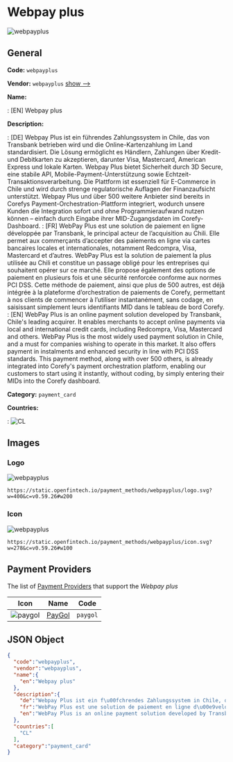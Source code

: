 
# Webpay plus 
![webpayplus](https://static.openfintech.io/payment_methods/webpayplus/logo.svg?w=400&c=v0.59.26#w200)  

## General 
**Code:** `webpayplus` 
 
**Vendor:** `webpayplus` [show -->](/vendors/webpayplus/) 
 
**Name:** 
 
:	[EN] Webpay plus 
 
**Description:** 
 
: [DE] Webpay Plus ist ein führendes Zahlungssystem in Chile, das von Transbank betrieben wird und die Online-Kartenzahlung im Land standardisiert. Die Lösung ermöglicht es Händlern, Zahlungen über Kredit- und Debitkarten zu akzeptieren, darunter Visa, Mastercard, American Express und lokale Karten. Webpay Plus bietet Sicherheit durch 3D Secure, eine stabile API, Mobile-Payment-Unterstützung sowie Echtzeit-Transaktionsverarbeitung. Die Plattform ist essenziell für E-Commerce in Chile und wird durch strenge regulatorische Auflagen der Finanzaufsicht unterstützt. Webpay Plus und über 500 weitere Anbieter sind bereits in Corefys Payment-Orchestration-Plattform integriert, wodurch unsere Kunden die Integration sofort und ohne Programmieraufwand nutzen können – einfach durch Eingabe ihrer MID-Zugangsdaten im Corefy-Dashboard. 
: [FR] WebPay Plus est une solution de paiement en ligne développée par Transbank, le principal acteur de l’acquisition au Chili. Elle permet aux commerçants d’accepter des paiements en ligne via cartes bancaires locales et internationales, notamment Redcompra, Visa, Mastercard et d’autres. WebPay Plus est la solution de paiement la plus utilisée au Chili et constitue un passage obligé pour les entreprises qui souhaitent opérer sur ce marché. Elle propose également des options de paiement en plusieurs fois et une sécurité renforcée conforme aux normes PCI DSS. Cette méthode de paiement, ainsi que plus de 500 autres, est déjà intégrée à la plateforme d’orchestration de paiements de Corefy, permettant à nos clients de commencer à l’utiliser instantanément, sans codage, en saisissant simplement leurs identifiants MID dans le tableau de bord Corefy. 
: [EN] WebPay Plus is an online payment solution developed by Transbank, Chile's leading acquirer. It enables merchants to accept online payments via local and international credit cards, including Redcompra, Visa, Mastercard and others. WebPay Plus is the most widely used payment solution in Chile, and a must for companies wishing to operate in this market. It also offers payment in instalments and enhanced security in line with PCI DSS standards. This payment method, along with over 500 others, is already integrated into Corefy's payment orchestration platform, enabling our customers to start using it instantly, without coding, by simply entering their MIDs into the Corefy dashboard. 
 
**Category:** `payment_card` 
 
**Countries:** 
 
:	![CL](https://cdnjs.cloudflare.com/ajax/libs/flag-icon-css/3.3.0/flags/4x3/cl.svg#w24)  

## Images 

### Logo 
![webpayplus](https://static.openfintech.io/payment_methods/webpayplus/logo.svg?w=400&c=v0.59.26#w200)  

```
https://static.openfintech.io/payment_methods/webpayplus/logo.svg?w=400&c=v0.59.26#w200
```  

### Icon 
![webpayplus](https://static.openfintech.io/payment_methods/webpayplus/icon.svg?w=278&c=v0.59.26#w100)  

```
https://static.openfintech.io/payment_methods/webpayplus/icon.svg?w=278&c=v0.59.26#w100
```  

## Payment Providers 
 
The list of [Payment Providers](/payment-providers/) that support the _Webpay plus_ 

|Icon|Name|Code| 
|:---:|:---:|:---:| 
|![paygol](https://static.openfintech.io/payment_providers/paygol/icon.png?w=278&c=v0.59.26#w100) |[PayGol](/payment-providers/paygol/)|`paygol`| 
 

## JSON Object 

```json
{
  "code":"webpayplus",
  "vendor":"webpayplus",
  "name":{
    "en":"Webpay plus"
  },
  "description":{
    "de":"Webpay Plus ist ein f\u00fchrendes Zahlungssystem in Chile, das von Transbank betrieben wird und die Online-Kartenzahlung im Land standardisiert. Die L\u00f6sung erm\u00f6glicht es H\u00e4ndlern, Zahlungen \u00fcber Kredit- und Debitkarten zu akzeptieren, darunter Visa, Mastercard, American Express und lokale Karten. Webpay Plus bietet Sicherheit durch 3D Secure, eine stabile API, Mobile-Payment-Unterst\u00fctzung sowie Echtzeit-Transaktionsverarbeitung. Die Plattform ist essenziell f\u00fcr E-Commerce in Chile und wird durch strenge regulatorische Auflagen der Finanzaufsicht unterst\u00fctzt. Webpay Plus und \u00fcber 500 weitere Anbieter sind bereits in Corefys Payment-Orchestration-Plattform integriert, wodurch unsere Kunden die Integration sofort und ohne Programmieraufwand nutzen k\u00f6nnen \u2013 einfach durch Eingabe ihrer MID-Zugangsdaten im Corefy-Dashboard.",
    "fr":"WebPay Plus est une solution de paiement en ligne d\u00e9velopp\u00e9e par Transbank, le principal acteur de l\u2019acquisition au Chili. Elle permet aux commer\u00e7ants d\u2019accepter des paiements en ligne via cartes bancaires locales et internationales, notamment Redcompra, Visa, Mastercard et d\u2019autres. WebPay Plus est la solution de paiement la plus utilis\u00e9e au Chili et constitue un passage oblig\u00e9 pour les entreprises qui souhaitent op\u00e9rer sur ce march\u00e9. Elle propose \u00e9galement des options de paiement en plusieurs fois et une s\u00e9curit\u00e9 renforc\u00e9e conforme aux normes PCI DSS. Cette m\u00e9thode de paiement, ainsi que plus de 500 autres, est d\u00e9j\u00e0 int\u00e9gr\u00e9e \u00e0 la plateforme d\u2019orchestration de paiements de Corefy, permettant \u00e0 nos clients de commencer \u00e0 l\u2019utiliser instantan\u00e9ment, sans codage, en saisissant simplement leurs identifiants MID dans le tableau de bord Corefy.",
    "en":"WebPay Plus is an online payment solution developed by Transbank, Chile's leading acquirer. It enables merchants to accept online payments via local and international credit cards, including Redcompra, Visa, Mastercard and others. WebPay Plus is the most widely used payment solution in Chile, and a must for companies wishing to operate in this market. It also offers payment in instalments and enhanced security in line with PCI DSS standards. This payment method, along with over 500 others, is already integrated into Corefy's payment orchestration platform, enabling our customers to start using it instantly, without coding, by simply entering their MIDs into the Corefy dashboard."
  },
  "countries":[
    "CL"
  ],
  "category":"payment_card"
}
```  
